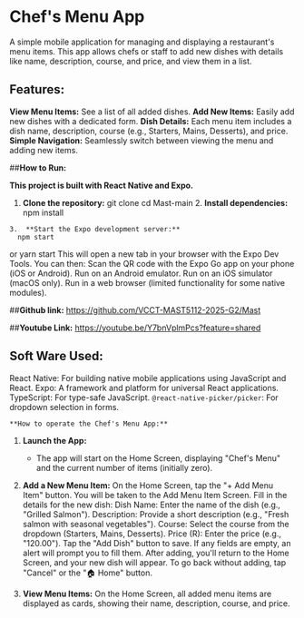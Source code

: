  # Chef's Menu App
     
   A simple mobile application for managing and displaying a restaurant's menu items.
     This app allows chefs or staff to add new dishes
      with details like name, description, course, and price, and view them in a list.
   ## **Features:**
   **View Menu Items:** See a list of all added dishes.
     **Add New Items:** Easily add new dishes with a dedicated form.
    **Dish Details:** Each menu item includes a dish name, description, 
    course (e.g., Starters, Mains, Desserts), and price.
    **Simple Navigation:** Seamlessly switch between viewing the menu and adding new items.
    
   ##**How to Run:**
    
   **This project is built with React Native and Expo.**
   
   1.  **Clone the repository:**
      git clone <repository-url>
      cd Mast-main
    2.  **Install dependencies:**
      npm install
  
    3.  **Start the Expo development server:**
      npm start
  or
      yarn start
This will open a new tab in your browser with the Expo Dev Tools. You can then:
Scan the QR code with the Expo Go app on your phone (iOS or Android).
Run on an Android emulator.
Run on an iOS simulator (macOS only).
Run in a web browser (limited functionality for some native modules).


##**Github link:**
https://github.com/VCCT-MAST5112-2025-G2/Mast

##**Youtube Link:**
https://youtube.be/Y7bnVplmPcs?feature=shared


   
## **Soft Ware Used:**
   React Native: For building native mobile applications using JavaScript and React.
    Expo: A framework and platform for universal React applications.
      TypeScript: For type-safe JavaScript.
      `@react-native-picker/picker`: For dropdown selection in forms.

    **How to operate the Chef's Menu App:**

   1. **Launch the App:**
       * The app will start on the Home Screen, displaying "Chef's Menu" and the current number of items (initially zero).

   2. **Add a New Menu Item:**
        On the Home Screen, tap the "+ Add Menu Item" button.
        You will be taken to the Add Menu Item Screen.
        Fill in the details for the new dish:
            Dish Name: Enter the name of the dish (e.g., "Grilled Salmon").
            Description: Provide a short description (e.g., "Fresh salmon with seasonal vegetables").
            Course: Select the course from the dropdown (Starters, Mains, Desserts).
            Price (R): Enter the price (e.g., "120.00").
            Tap the "Add Dish" button to save. If any fields are empty, an alert will prompt you to fill them.
            After adding, you'll return to the Home Screen, and your new dish will appear.
            To go back without adding, tap "Cancel" or the "🏠 Home" button.

   3. **View Menu Items:**
        On the Home Screen, all added menu items are displayed as cards, showing their name, description, course, and price.
